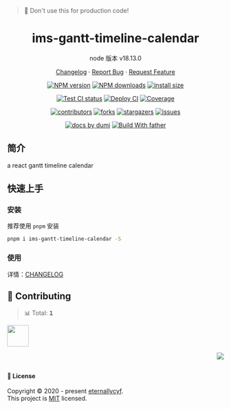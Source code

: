 <a name="readme-top"></a>

> 🚧 Don't use this for production code!

<div align="center">

[//]: # '<img width="160" src="https://avatars.githubusercontent.com/u/17870709?v=4">'

<h1>ims-gantt-timeline-calendar</h1>

node 版本 v18.13.0

[Changelog](./CHANGELOG.md) · [Report Bug][issues-url] · [Request Feature][issues-url]

<!-- SHIELD GROUP -->

[![NPM version][npm-image]][npm-url] [![NPM downloads][download-image]][download-url] [![install size][npm-size]][npm-size-url]

[![Test CI status][test-ci]][test-ci-url] [![Deploy CI][release-ci]][release-ci-url] [![Coverage][coverage]][codecov-url]

[![contributors][contributors-shield]][contributors-url] [![forks][forks-shield]][forks-url] [![stargazers][stargazers-shield]][stargazers-url] [![issues][issues-shield]][issues-url]

[![ docs by dumi][dumi-url]](https://d.umijs.org/) [![Build With father][father-url]](https://github.com/umijs/father/)

<!-- gitpod url -->

[gitpod-badge]: https://img.shields.io/badge/Gitpod-ready--to--code-blue?logo=gitpod
[gitpod-url]: https://gitpod.io/#https://github.com/ant-design/ims-gantt-timeline-calendar

<!-- umi url -->

[dumi-url]: https://img.shields.io/badge/docs%20by-dumi-blue
[father-url]: https://img.shields.io/badge/build%20with-father-028fe4.svg

<!-- npm url -->

[npm-image]: http://img.shields.io/npm/v/ims-gantt-timeline-calendar.svg?style=flat-square&color=deepgreen&label=latest
[npm-url]: http://npmjs.org/package/ims-gantt-timeline-calendar
[npm-size]: https://img.shields.io/bundlephobia/minzip/ims-gantt-timeline-calendar?color=deepgreen&label=gizpped%20size&style=flat-square
[npm-size-url]: https://packagephobia.com/result?p=ims-gantt-timeline-calendar

<!-- coverage -->

[coverage]: https://codecov.io/gh/eternallycyf/ims-gantt-timeline-calendar/branch/master/graph/badge.svg
[codecov-url]: https://codecov.io/gh/eternallycyf/ims-gantt-timeline-calendar/branch/master

<!-- Github CI -->

[test-ci]: https://github.com/eternallycyf/ims-gantt-timeline-calendar/workflows/Test%20CI/badge.svg
[release-ci]: https://github.com/eternallycyf/ims-gantt-timeline-calendar/workflows/Release%20CI/badge.svg
[test-ci-url]: https://github.com/eternallycyf/ims-gantt-timeline-calendar/actions?query=workflow%3ATest%20CI
[release-ci-url]: https://github.com/eternallycyf/ims-gantt-timeline-calendar/actions?query=workflow%3ARelease%20CI
[download-image]: https://img.shields.io/npm/dm/ims-gantt-timeline-calendar.svg?style=flat-square
[download-url]: https://npmjs.org/package/ims-gantt-timeline-calendar

</div>

## 简介

a react gantt timeline calendar

## 快速上手

### 安装

推荐使用 `pnpm` 安装

```bash
pnpm i ims-gantt-timeline-calendar -S
```

### 使用

详情：[CHANGELOG](./CHANGELOG.md)

## 🤝 Contributing

<!-- CONTRIBUTION GROUP -->

> 📊 Total: <kbd>**1**</kbd>

<a href="https://github.com/eternallycyf" title="eternallycyf">
  <img src="https://avatars.githubusercontent.com/u/63464198?v=4" width="50" />
</a>

<!-- CONTRIBUTION END -->

<div align="right">

[![][back-to-top]](#readme-top)

## </div>

#### 📝 License

Copyright © 2020 - present [eternallycyf][profile-url]. <br />
This project is [MIT](./LICENSE) licensed.

<!-- LINK GROUP -->

[profile-url]: https://github.com/eternallycyf

<!-- SHIELD LINK GROUP -->

[back-to-top]: https://img.shields.io/badge/-BACK_TO_TOP-151515?style=flat-square

<!-- contributors -->

[contributors-shield]: https://img.shields.io/github/contributors/eternallycyf/ims-gantt-timeline-calendar.svg?style=flat
[contributors-url]: https://github.com/eternallycyf/ims-gantt-timeline-calendar/graphs/contributors

<!-- forks -->

[forks-shield]: https://img.shields.io/github/forks/eternallycyf/ims-gantt-timeline-calendar.svg?style=flat
[forks-url]: https://github.com/eternallycyf/ims-gantt-timeline-calendar/network/members

<!-- stargazers -->

[stargazers-shield]: https://img.shields.io/github/stars/eternallycyf/ims-gantt-timeline-calendar.svg?style=flat
[stargazers-url]: https://github.com/eternallycyf/ims-gantt-timeline-calendar/stargazers

<!-- issues -->

[issues-shield]: https://img.shields.io/github/issues/eternallycyf/ims-gantt-timeline-calendar.svg?style=flat
[issues-url]: https://github.com/eternallycyf/ims-gantt-timeline-calendar/issues/new/choose
